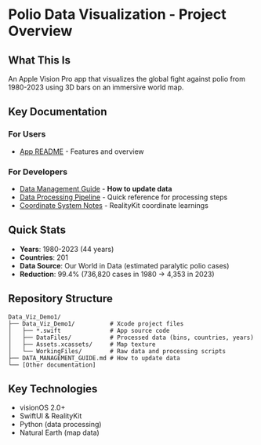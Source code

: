 # Polio Data Visualization - Project Overview

## What This Is
An Apple Vision Pro app that visualizes the global fight against polio from 1980-2023 using 3D bars on an immersive world map.

## Key Documentation

### For Users
- [App README](Data_Viz_Demo1/README.md) - Features and overview

### For Developers  
- [Data Management Guide](DATA_MANAGEMENT_GUIDE.md) - **How to update data**
- [Data Processing Pipeline](DATA_PROCESSING_PIPELINE.md) - Quick reference for processing steps
- [Coordinate System Notes](Data_Viz_Demo1/COORDINATE_SYSTEM_NOTES.md) - RealityKit coordinate learnings



## Quick Stats
- **Years**: 1980-2023 (44 years)
- **Countries**: 201
- **Data Source**: Our World in Data (estimated paralytic polio cases)
- **Reduction**: 99.4% (736,820 cases in 1980 → 4,353 in 2023)

## Repository Structure
```
Data_Viz_Demo1/
├── Data_Viz_Demo1/          # Xcode project files
│   ├── *.swift              # App source code
│   ├── DataFiles/           # Processed data (bins, countries, years)
│   ├── Assets.xcassets/     # Map texture
│   └── WorkingFiles/        # Raw data and processing scripts
├── DATA_MANAGEMENT_GUIDE.md # How to update data
└── [Other documentation]
```

## Key Technologies
- visionOS 2.0+
- SwiftUI & RealityKit
- Python (data processing)
- Natural Earth (map data)
